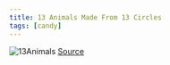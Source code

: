 ```yaml
---
title: 13 Animals Made From 13 Circles
tags: [candy]
---
```


![13Animals](http://i.imgur.com/AYlt4O9.gif)
[Source](http://dorotapankowska.com/13-animals-13-circles.html)